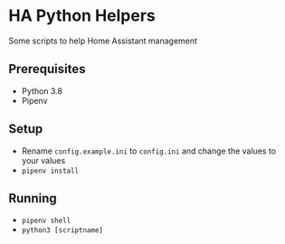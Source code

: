 # HA Python Helpers

Some scripts to help Home Assistant management

## Prerequisites

- Python 3.8
- Pipenv

## Setup

- Rename `config.example.ini` to `config.ini` and change the values to your values
- `pipenv install`

## Running

- `pipenv shell`
- `python3 [scriptname]`
